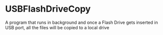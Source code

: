 # USBFlashDriveCopy
 A program that runs in background and once a Flash Drive gets inserted in USB port, all the files will be copied to a local drive

